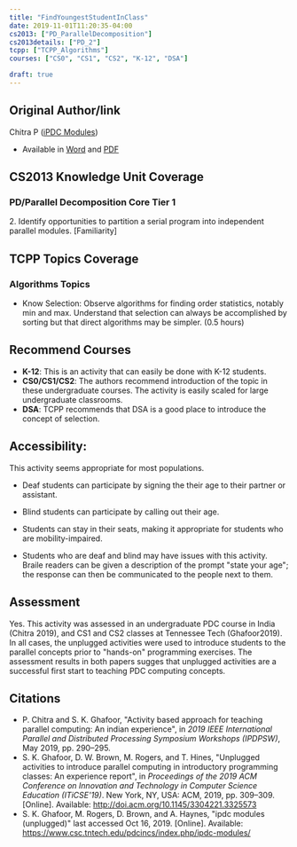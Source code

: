 ```yaml
---
title: "FindYoungestStudentInClass"
date: 2019-11-01T11:20:35-04:00
cs2013: ["PD_ParallelDecomposition"]
cs2013details: ["PD_2"]
tcpp: ["TCPP_Algorithms"]
courses: ["CS0", "CS1", "CS2", "K-12", "DSA"]

draft: true
---
```


## Original Author/link
Chitra P ([iPDC Modules](https://www.csc.tntech.edu/pdcincs/index.php/ipdc-modules/))

* Available in [Word](https://www.csc.tntech.edu/pdcincs/resources/modules/unplugged/Find_Youngest/Find_Youngest.docx) and [PDF](https://www.csc.tntech.edu/pdcincs/resources/modules/unplugged/Find_Youngest/Find_Youngest.pdf)

## CS2013 Knowledge Unit Coverage

### PD/Parallel Decomposition Core Tier 1

2\. Identify opportunities to partition a serial program into independent parallel modules. [Familiarity]

## TCPP Topics Coverage

### Algorithms Topics

* Know Selection: Observe algorithms for finding order statistics, 
  notably min and max. Understand that selection can always be accomplished 
  by sorting but that direct algorithms may be simpler. (0.5 hours)

## Recommend Courses
* **K-12**: This is an activity that can easily be done with K-12 students.
* **CS0/CS1/CS2**: The authors recommend introduction of the topic in these 
  undergraduate courses. The activity is easily scaled for large undergraduate 
  classrooms.
* **DSA**: TCPP recommends that DSA is a good place to introduce the concept 
  of selection.

## Accessibility: 

This activity seems appropriate for most populations.

* Deaf students can participate by signing the their age to their partner or 
  assistant.

* Blind students can participate by calling out their age.

* Students can stay in their seats, making it appropriate for students who are 
  mobility-impaired.

* Students who are deaf and blind may have issues with this activity. Braile 
  readers can be given a description of the prompt "state your age"; the 
  response can then be communicated to the people next to them.

## Assessment

Yes. This activity was assessed in an undergraduate PDC course in India (Chitra 2019), 
and CS1 and CS2 classes at Tennessee Tech (Ghafoor2019). In all cases, the 
unplugged activities were used to introduce students to the parallel concepts 
prior to "hands-on" programming exercises. The assessment results in both papers 
sugges that unplugged activities are a successful first start to teaching PDC 
computing concepts.



## Citations

* P. Chitra and S. K. Ghafoor, "Activity based approach for teaching parallel 
  computing: An indian experience", in *2019 IEEE International Parallel and 
  Distributed Processing Symposium Workshops (IPDPSW)*, May 2019, pp. 290–295.
* S. K. Ghafoor, D. W. Brown, M. Rogers, and T. Hines, "Unplugged activities 
  to introduce parallel computing in introductory programming classes: An 
  experience report", in *Proceedings of the 2019 ACM Conference on Innovation 
  and Technology in Computer Science Education (ITiCSE'19)*. New York, NY, 
  USA: ACM, 2019, pp. 309–309. [Online]. Available: 
  http://doi.acm.org/10.1145/3304221.3325573
* S. K. Ghafoor, M. Rogers, D. Brown, and A. Haynes, "ipdc modules (unplugged)" 
  last accessed Oct 16, 2019. [Online]. Available: https://www.csc.tntech.edu/pdcincs/index.php/ipdc-modules/
